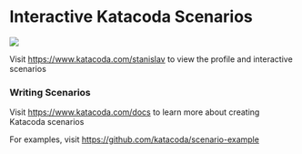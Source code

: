 # Interactive Katacoda Scenarios

[![](http://shields.katacoda.com/katacoda/stanislav/count.svg)](https://www.katacoda.com/stanislav "Get your profile on Katacoda.com")

Visit https://www.katacoda.com/stanislav to view the profile and interactive scenarios

### Writing Scenarios
Visit https://www.katacoda.com/docs to learn more about creating Katacoda scenarios

For examples, visit https://github.com/katacoda/scenario-example
